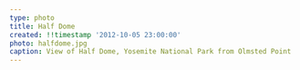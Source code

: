 ```yaml
---
type: photo
title: Half Dome
created: !!timestamp '2012-10-05 23:00:00'
photo: halfdome.jpg
caption: View of Half Dome, Yosemite National Park from Olmsted Point
---
```

